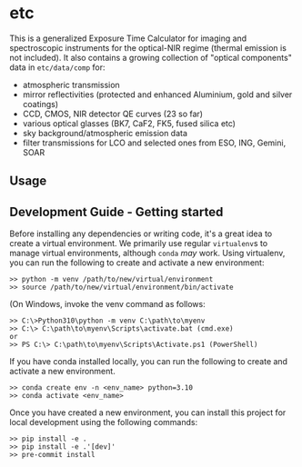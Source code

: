 # etc
This is a generalized Exposure Time Calculator for imaging and spectroscopic instruments for the optical-NIR regime (thermal emission is not included). It also contains a growing collection of "optical components" data in `etc/data/comp` for:
* atmospheric transmission
* mirror reflectivities (protected and enhanced Aluminium, gold and silver coatings)
* CCD, CMOS, NIR detector QE curves (23 so far)
* various optical glasses (BK7, CaF2, FK5, fused silica etc)
* sky background/atmospheric emission data
* filter transmissions for LCO and selected ones from ESO, ING, Gemini, SOAR

## Usage

## Development Guide - Getting started

Before installing any dependencies or writing code, it's a great idea to create a
virtual environment. We primarily use regular `virtualenv`s to manage virtual
environments, although `conda` *may* work. Using virtualenv, you can run the
following to create and activate a new environment:

```
>> python -m venv /path/to/new/virtual/environment
>> source /path/to/new/virtual/environment/bin/activate
```

(On Windows, invoke the venv command as follows:

```
>> C:\>Python310\python -m venv C:\path\to\myenv
>> C:\> C:\path\to\myenv\Scripts\activate.bat (cmd.exe)
or
>> PS C:\> C:\path\to\myenv\Scripts\Activate.ps1 (PowerShell)
```

If you have conda installed locally, you can run the following to
create and activate a new environment.

```
>> conda create env -n <env_name> python=3.10
>> conda activate <env_name>
```

Once you have created a new environment, you can install this project for local
development using the following commands:

```
>> pip install -e .
>> pip install -e .'[dev]'
>> pre-commit install
```
